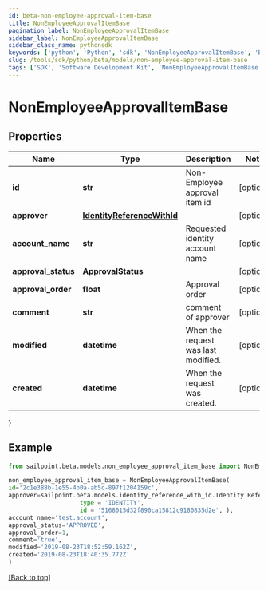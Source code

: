 ```yaml
---
id: beta-non-employee-approval-item-base
title: NonEmployeeApprovalItemBase
pagination_label: NonEmployeeApprovalItemBase
sidebar_label: NonEmployeeApprovalItemBase
sidebar_class_name: pythonsdk
keywords: ['python', 'Python', 'sdk', 'NonEmployeeApprovalItemBase', 'BetaNonEmployeeApprovalItemBase'] 
slug: /tools/sdk/python/beta/models/non-employee-approval-item-base
tags: ['SDK', 'Software Development Kit', 'NonEmployeeApprovalItemBase', 'BetaNonEmployeeApprovalItemBase']
---
```


# NonEmployeeApprovalItemBase


## Properties

Name | Type | Description | Notes
------------ | ------------- | ------------- | -------------
**id** | **str** | Non-Employee approval item id | [optional] 
**approver** | [**IdentityReferenceWithId**](identity-reference-with-id) |  | [optional] 
**account_name** | **str** | Requested identity account name | [optional] 
**approval_status** | [**ApprovalStatus**](approval-status) |  | [optional] 
**approval_order** | **float** | Approval order | [optional] 
**comment** | **str** | comment of approver | [optional] 
**modified** | **datetime** | When the request was last modified. | [optional] 
**created** | **datetime** | When the request was created. | [optional] 
}

## Example

```python
from sailpoint.beta.models.non_employee_approval_item_base import NonEmployeeApprovalItemBase

non_employee_approval_item_base = NonEmployeeApprovalItemBase(
id='2c1e388b-1e55-4b0a-ab5c-897f1204159c',
approver=sailpoint.beta.models.identity_reference_with_id.Identity Reference With Id(
                    type = 'IDENTITY', 
                    id = '5168015d32f890ca15812c9180835d2e', ),
account_name='test.account',
approval_status='APPROVED',
approval_order=1,
comment='true',
modified='2019-08-23T18:52:59.162Z',
created='2019-08-23T18:40:35.772Z'
)

```
[[Back to top]](#) 

